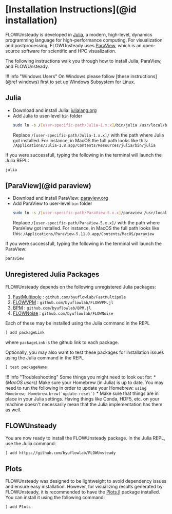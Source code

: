# [Installation Instructions](@id installation)

FLOWUnsteady is developed in [Julia](https://julialang.org), a modern, high-level, dynamics programming language for high-performance computing. For visualization and postprocessing, FLOWUnsteady uses [ParaView](https://www.paraview.org), which is an open-source software for scientific and HPC visualization.

The following instructions walk you through how to install Julia, ParaView, and FLOWUnsteady.


!!! info "Windows Users"
    On Windows please follow [these instructions](@ref windows) first to set up Windows Subsystem for Linux.

## Julia

* Download and install Julia: [julialang.org](https://julialang.org/downloads)
* Add Julia to user-level `bin` folder
  ```bash
  sudo ln -s /[user-specific-path/Julia-1.x.x]/bin/julia /usr/local/bin/julia
  ```
  Replace `/[user-specific-path/Julia-1.x.x]/` with the path where Julia got
  installed.
  For instance, in MacOS the full path looks like this:
  `/Applications/Julia-1.8.app/Contents/Resources/julia/bin/julia`

If you were successfull, typing the following in the terminal will launch the
Julia REPL:
```bash
julia
```


## [ParaView](@id paraview)

* Download and install ParaView: [paraview.org](https://www.paraview.org/download/)
* Add ParaView to user-level `bin` folder
  ```bash
  sudo ln -s /[user-specific-path/ParaView-5.x.x]/paraview /usr/local/bin/paraview
  ```
  Replace `/[user-specific-path/ParaView-5.x.x]/` with the path where ParaView got
  installed.
  For instance, in MacOS the full path looks like this:
  `/Applications/ParaView-5.11.0.app/Contents/MacOS/paraview`

If you were successfull, typing the following in the terminal will launch the
ParaView:
```bash
paraview
```

## Unregistered Julia Packages
FLOWUnsteady depends on the following unregistered Julia packages:
1. [FastMultipole](https://github.com/byuflowlab/FastMultipole) : `github.com/byuflowlab/FastMultipole`
2. [FLOWVPM](https://github.com/byuflowlab/FLOWVPM.jl) : `github.com/byuflowlab/FLOWVPM.jl`
3. [BPM](https://github.com/byuflowlab/BPM.jl) : `github.com/byuflowlab/BPM.jl`
4. [FLOWNoise](https://github.com/byuflowlab/FLOWNoise) : `github.com/byuflowlab/FLOWNoise`

Each of these may be installed using the Julia command in the REPL
```julia
] add packageLink
```
where `packageLink` is the github link to each package.

Optionally, you may also want to test these packages for installation issues using the Julia command in the REPL
```julia
] test packageName
```

!!! info "Troubleshooting"
    Some things you might need to look out for:
    * *(MacOS users)* Make sure your Homebrew (in Julia) is up to date. You may need to run the following in order to update your Homebrew: ```using Homebrew; Homebrew.brew(`update-reset`)```
    * Make sure that things are in place in your Julia settings. Having things like Conda, HDF5, etc. on your machine doesn't necessarily mean that the Julia implementation has them as well.


## FLOWUnsteady

You are now ready to install the FLOWUnsteady package. In the Julia REPL, use the Julia command:

```
] add https://github.com/byuflowlab/FLOWUnsteady
```

## Plots

FLOWUnsteady was designed to be lightweight to avoid dependency issues and ensure easy installation. However, for visualizing results generated by FLOWUnsteady, it is recommended to have the [Plots.jl](https://github.com/JuliaPlots/Plots.jl) package installed. You can install it using the following command:

```julia
] add Plots
```
